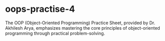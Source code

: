 # oops-practise-4
The OOP (Object-Oriented Programming) Practice Sheet, provided by Dr. Akhilesh Arya, emphasizes mastering the core principles of object-oriented programming through practical problem-solving.
